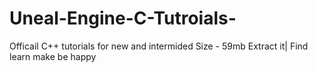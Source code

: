 # Uneal-Engine-C-Tutroials-
Officail C++ tutorials for new and intermided Size - 59mb
Extract it| 
Find learn make 
be happy

